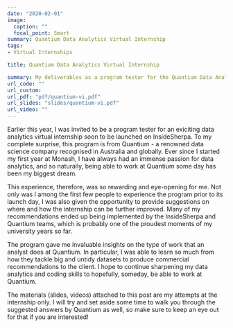 ```yaml
---
date: "2020-02-01"
image:
  caption: ""
  focal_point: Smart
summary: Quantium Data Analytics Virtual Internship
tags:
- Virtual Internships

title: Quantium Data Analytics Virtual Internship

summary: My deliverables as a program tester for the Quantium Data Analytics VI at [InsideSherpa](https://www.insidesherpa.com/virtual-internships/prototype/NkaC7knWtjSbi6aYv/Data%20Analytics%20Virtual%20Experience%20Program)
url_code: ""
url_custom: 
url_pdf: "pdf/quantium-vi.pdf"
url_slides: "slides/quantium-vi.pdf"
url_video: ""
---
```


Earlier this year, I was invited to be a program tester for an exiciting data analytics virtual internship soon to be launched on InsideSherpa. To my complete surprise, this program is from Quantium - a renowned data science company recognised in Australia and globally. Ever since I started my first year at Monash, I have always had an immense passion for data analytics, and so naturally, being able to work at Quantium some day has been my biggest dream.


This experience, therefore, was so rewarding and eye-opening for me. Not only was I among the first few people to experience the program prior to its launch day, I was also given the opportunity to provide suggestions on where and how the internship can be further improved. Many of my recommendations ended up being implemented by the InsideSherpa and Quantium teams, which is probably one of the proudest moments of my university years so far.


The program gave me invaluable insights on the type of work that an analyst does at Quantium. In particular, I was able to learn so much from how they tackle big and untidy datasets to produce commercial recommendations to the client. I hope to continue sharpening my data analytics and coding skills to hopefully, someday, be able to work at Quantium.


The materials (slides, videos) attached to this post are my attempts at the internship only. I will try and set aside some time to walk you through the suggested answers by Quantium as well, so make sure to keep an eye out for that if you are interested!



